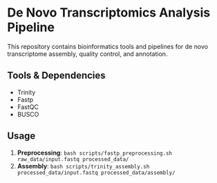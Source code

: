 # De Novo Transcriptomics Analysis Pipeline

This repository contains bioinformatics tools and pipelines for de novo transcriptome assembly, quality control, and annotation.

## Tools & Dependencies
- Trinity
- Fastp
- FastQC
- BUSCO


## Usage
1. **Preprocessing**: `bash scripts/fastp_preprocessing.sh raw_data/input.fastq processed_data/`
2. **Assembly**: `bash scripts/trinity_assembly.sh processed_data/input.fastq processed_data/assembly/`


